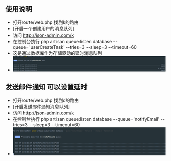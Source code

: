 
## 使用说明
- 打开route/web.php 找到k的路由
- [开启一个创建用户的消息队列]
- 访问 http://json-admin.com/k
- 在控制台执行 php artisan queue:listen database --queue='userCreateTask' --tries=3  --sleep=3 --timeout=60
- 这是通过数据库作为存储驱动的延时消息队列
- ![img.png](img.png)




## 发送邮件通知 可以设置延时
- 打开route/web.php 找到d的路由
-  [开启发送邮件通知消息队列]
- 访问 http://json-admin.com/k
- 在控制台执行 php artisan queue:listen database --queue='notifyEmail' --tries=3  --sleep=3 --timeout=60
- ![img_1.png](img_1.png)
